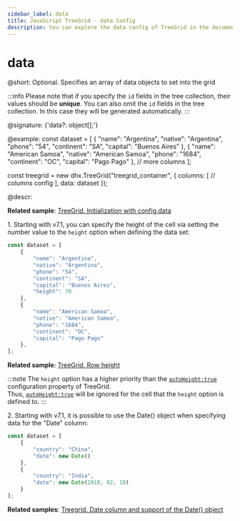 ```yaml
---
sidebar_label: data
title: JavaScript TreeGrid - data Config 
description: You can explore the data config of TreeGrid in the documentation of the DHTMLX JavaScript UI library. Browse developer guides and API reference, try out code examples and live demos, and download a free 30-day evaluation version of DHTMLX Suite.
---
```


# data

@short: Optional. Specifies an array of data objects to set into the grid

:::info
Please note that if you specify the `id` fields in the tree collection, their values should be **unique**. You can also omit the `id` fields in the tree collection. In this case they will be generated automatically.
:::

@signature: {'data?: object[];'}

@example:
const dataset = [
    {
        "name": "Argentina",
        "native": "Argentina",
        "phone": "54",
        "continent": "SA",
        "capital": "Buenos Aires"
    },
    {
        "name": "American Samoa",
        "native": "American Samoa",
        "phone": "1684",
        "continent": "OC",
        "capital": "Pago Pago"
    },
    // more columns
];

const treegrid = new dhx.TreeGrid("treegrid_container", {
    columns: [
        // columns config
    ],
    data: dataset
});

@descr:

**Related sample**: [TreeGrid. Initialization with config.data](https://snippet.dhtmlx.com/kob9385v)

1\. Starting with v7.1, you can specify the height of the cell via setting the number value to the `height` option when defining the data set: 

~~~jsx {8}
const dataset = [
    {
        "name": "Argentina",
        "native": "Argentina",
        "phone": "54",
        "continent": "SA",
        "capital": "Buenos Aires",
        "height": 70
    },
    {
        "name": "American Samoa",
        "native": "American Samoa",
        "phone": "1684",
        "continent": "OC",
        "capital": "Pago Pago"
    },
];
~~~

**Related sample**: [TreeGrid. Row height](https://snippet.dhtmlx.com/kvl5y6nq)

:::note 
The `height` option has a higher priority than the [`autoHeight:true`](treegrid/api/treegrid_autoheight_config.md) configuration property of TreeGrid. <br>Thus, [`autoHeight:true`](treegrid/api/treegrid_autoheight_config.md) will be ignored for the cell that the `height` option is defined to.
:::

2\. Starting with v7.1, it is possible to use the Date() object when specifying data for the "Date" column:

~~~jsx {4,8}
const dataset = [
    {
        "country": "China",
        "date": new Date()
    },
    {
        "country": "India",
        "date": new Date(2010, 02, 10)
    }
];
~~~

**Related samples**: [Treegrid. Date column and support of the Date() object](https://snippet.dhtmlx.com/tb4o7ytt)

[comment]: # (@related: treegrid/configuration.md#data treegrid/initialization.md#initialize-treegrid)

[comment]: # (@relatedapi: treegrid/api/treegrid_autoheight_config.md)
